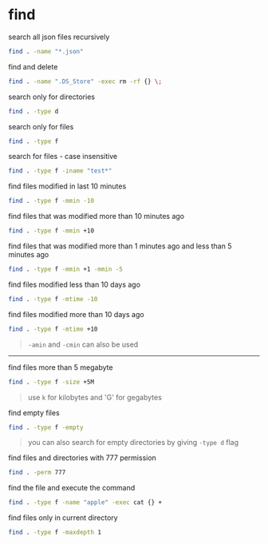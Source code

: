 # find

search all json files recursively
```bash
find . -name "*.json"
```

find and delete
```bash
find . -name ".DS_Store" -exec rm -rf {} \;
```

search only for directories
```bash
find . -type d
```

search only for files
```bash
find . -type f
```

search for files - case insensitive
```bash
find . -type f -iname "test*"
```

find files modified in last 10 minutes
```bash
find . -type f -mmin -10
```

find files that was modified more than 10 minutes ago
```bash
find . -type f -mmin +10
```

find files that was modified more than 1 minutes ago and less than 5 minutes ago
```bash
find . -type f -mmin +1 -mmin -5
```

find files modified less than 10 days ago
```bash
find . -type f -mtime -10
```

find files modified more than 10 days ago
```bash
find . -type f -mtime +10
```
> `-amin` and `-cmin` can also be used
---


find files more than 5 megabyte
```bash
find . -type f -size +5M
```
> use `k` for kilobytes and 'G' for gegabytes

find empty files
```bash
find . -type f -empty
```
> you can also search for empty directories by giving `-type d` flag

find files and directories with 777 permission
```bash
find . -perm 777
```

find the file and execute the command
```bash
find . -type f -name "apple" -exec cat {} +
```

find files only in current directory 
```bash
find . -type f -maxdepth 1
```

